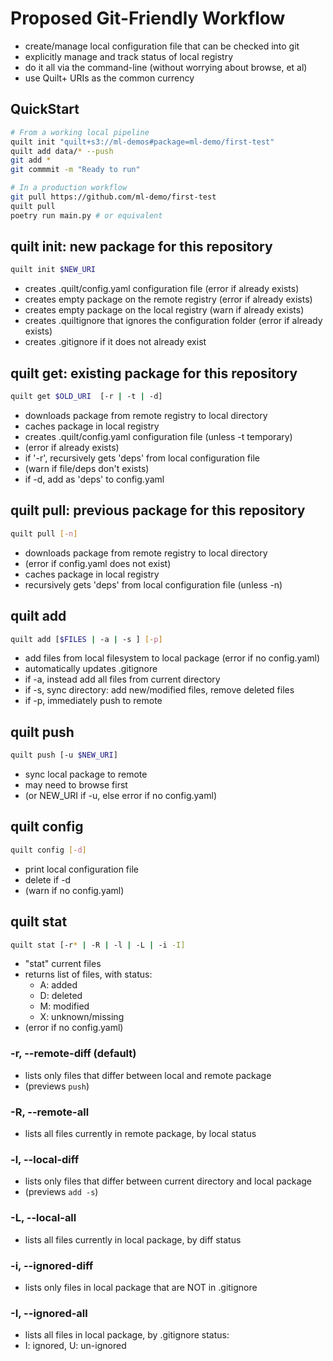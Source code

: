# Proposed Git-Friendly Workflow

* create/manage local configuration file that can be checked into git
* explicitly manage and track status of local registry
* do it all via the command-line (without worrying about browse, et al)
* use Quilt+ URIs as the common currency

## QuickStart
```bash
# From a working local pipeline
quilt init "quilt+s3://ml-demos#package=ml-demo/first-test"
quilt add data/* --push
git add *
git commmit -m "Ready to run"

# In a production workflow
git pull https://github.com/ml-demo/first-test
quilt pull
poetry run main.py # or equivalent
```

## quilt init: new package for this repository
```bash
quilt init $NEW_URI
```
* creates .quilt/config.yaml configuration file (error if already exists)
* creates empty package on the remote registry (error if already exists)
* creates empty package on the local registry (warn if already exists)
* creates .quiltignore that ignores the configuration folder (error if already exists)
* creates .gitignore if it does not already exist

## quilt get: existing package for this repository
```bash
quilt get $OLD_URI  [-r | -t | -d]
```
* downloads package from remote registry to local directory
* caches package in local registry
* creates .quilt/config.yaml configuration file (unless -t temporary)
* (error if already exists)
* if '-r', recursively gets 'deps' from local configuration file
* (warn if file/deps don't exists)
* if -d, add as 'deps' to config.yaml

## quilt pull: previous package for this repository
```bash
quilt pull [-n]
```
* downloads package from remote registry to local directory
* (error if config.yaml does not exist)
* caches package in local registry
* recursively gets 'deps' from local configuration file (unless -n)

## quilt add
```bash
quilt add [$FILES | -a | -s ] [-p]
```
* add files from local filesystem to local package (error if no config.yaml)
* automatically updates .gitignore
* if -a, instead add all files from current directory
* if -s, sync directory: add new/modified files, remove deleted files
* if -p, immediately push to remote

## quilt push
```bash
quilt push [-u $NEW_URI]
```
* sync local package to remote
* may need to browse first
* (or NEW_URI if -u, else error if no config.yaml)

## quilt config
```bash
quilt config [-d]
```
* print local configuration file
* delete if -d
* (warn if no config.yaml)


## quilt stat
```bash
quilt stat [-r* | -R | -l | -L | -i -I]
```
* "stat" current files
* returns list of files, with status:
  * A: added
  * D: deleted
  * M: modified
  * X: unknown/missing
* (error if no config.yaml)

### -r, --remote-diff (default)

* lists only files that differ between local and remote package
* (previews `push`)

### -R, --remote-all

* lists all files currently in remote package, by local status

### -l, --local-diff

* lists only files that differ between current directory and local package
* (previews `add -s`)

### -L, --local-all
* lists all files currently in local package, by diff status

### -i, --ignored-diff

* lists only files in local package that are NOT in .gitignore

### -I, --ignored-all
* lists all files in local package, by .gitignore status:
* I: ignored, U: un-ignored

